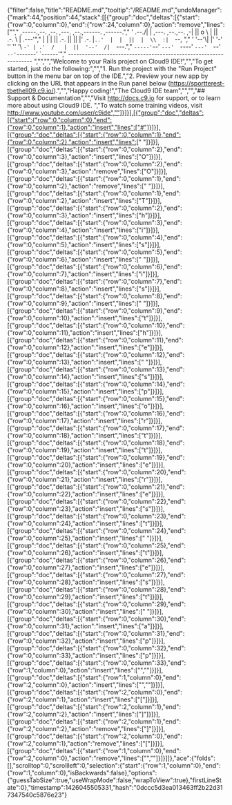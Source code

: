 {"filter":false,"title":"README.md","tooltip":"/README.md","undoManager":{"mark":44,"position":44,"stack":[[{"group":"doc","deltas":[{"start":{"row":0,"column":0},"end":{"row":24,"column":0},"action":"remove","lines":["","     ,-----.,--.                  ,--. ,---.   ,--.,------.  ,------.","    '  .--./|  | ,---. ,--.,--. ,-|  || o   \\  |  ||  .-.  \\ |  .---'","    |  |    |  || .-. ||  ||  |' .-. |`..'  |  |  ||  |  \\  :|  `--, ","    '  '--'\\|  |' '-' ''  ''  '\\ `-' | .'  /   |  ||  '--'  /|  `---.","     `-----'`--' `---'  `----'  `---'  `--'    `--'`-------' `------'","    ----------------------------------------------------------------- ","","","Welcome to your Rails project on Cloud9 IDE!","","To get started, just do the following:","","1. Run the project with the \"Run Project\" button in the menu bar on top of the IDE.","2. Preview your new app by clicking on the URL that appears in the Run panel below (https://sportterest-tbethell09.c9.io/).","","Happy coding!","The Cloud9 IDE team","","","## Support & Documentation","","Visit http://docs.c9.io for support, or to learn more about using Cloud9 IDE. ","To watch some training videos, visit http://www.youtube.com/user/c9ide",""]}]}],[{"group":"doc","deltas":[{"start":{"row":0,"column":0},"end":{"row":0,"column":1},"action":"insert","lines":["#"]}]}],[{"group":"doc","deltas":[{"start":{"row":0,"column":1},"end":{"row":0,"column":2},"action":"insert","lines":[" "]}]}],[{"group":"doc","deltas":[{"start":{"row":0,"column":2},"end":{"row":0,"column":3},"action":"insert","lines":["O"]}]}],[{"group":"doc","deltas":[{"start":{"row":0,"column":2},"end":{"row":0,"column":3},"action":"remove","lines":["O"]}]}],[{"group":"doc","deltas":[{"start":{"row":0,"column":1},"end":{"row":0,"column":2},"action":"remove","lines":[" "]}]}],[{"group":"doc","deltas":[{"start":{"row":0,"column":1},"end":{"row":0,"column":2},"action":"insert","lines":["T"]}]}],[{"group":"doc","deltas":[{"start":{"row":0,"column":2},"end":{"row":0,"column":3},"action":"insert","lines":["h"]}]}],[{"group":"doc","deltas":[{"start":{"row":0,"column":3},"end":{"row":0,"column":4},"action":"insert","lines":["i"]}]}],[{"group":"doc","deltas":[{"start":{"row":0,"column":4},"end":{"row":0,"column":5},"action":"insert","lines":["s"]}]}],[{"group":"doc","deltas":[{"start":{"row":0,"column":5},"end":{"row":0,"column":6},"action":"insert","lines":[" "]}]}],[{"group":"doc","deltas":[{"start":{"row":0,"column":6},"end":{"row":0,"column":7},"action":"insert","lines":["i"]}]}],[{"group":"doc","deltas":[{"start":{"row":0,"column":7},"end":{"row":0,"column":8},"action":"insert","lines":["s"]}]}],[{"group":"doc","deltas":[{"start":{"row":0,"column":8},"end":{"row":0,"column":9},"action":"insert","lines":[" "]}]}],[{"group":"doc","deltas":[{"start":{"row":0,"column":9},"end":{"row":0,"column":10},"action":"insert","lines":["t"]}]}],[{"group":"doc","deltas":[{"start":{"row":0,"column":10},"end":{"row":0,"column":11},"action":"insert","lines":["h"]}]}],[{"group":"doc","deltas":[{"start":{"row":0,"column":11},"end":{"row":0,"column":12},"action":"insert","lines":["e"]}]}],[{"group":"doc","deltas":[{"start":{"row":0,"column":12},"end":{"row":0,"column":13},"action":"insert","lines":[" "]}]}],[{"group":"doc","deltas":[{"start":{"row":0,"column":13},"end":{"row":0,"column":14},"action":"insert","lines":["s"]}]}],[{"group":"doc","deltas":[{"start":{"row":0,"column":14},"end":{"row":0,"column":15},"action":"insert","lines":["p"]}]}],[{"group":"doc","deltas":[{"start":{"row":0,"column":15},"end":{"row":0,"column":16},"action":"insert","lines":["o"]}]}],[{"group":"doc","deltas":[{"start":{"row":0,"column":16},"end":{"row":0,"column":17},"action":"insert","lines":["r"]}]}],[{"group":"doc","deltas":[{"start":{"row":0,"column":17},"end":{"row":0,"column":18},"action":"insert","lines":["t"]}]}],[{"group":"doc","deltas":[{"start":{"row":0,"column":18},"end":{"row":0,"column":19},"action":"insert","lines":["t"]}]}],[{"group":"doc","deltas":[{"start":{"row":0,"column":19},"end":{"row":0,"column":20},"action":"insert","lines":["e"]}]}],[{"group":"doc","deltas":[{"start":{"row":0,"column":20},"end":{"row":0,"column":21},"action":"insert","lines":["r"]}]}],[{"group":"doc","deltas":[{"start":{"row":0,"column":21},"end":{"row":0,"column":22},"action":"insert","lines":["e"]}]}],[{"group":"doc","deltas":[{"start":{"row":0,"column":22},"end":{"row":0,"column":23},"action":"insert","lines":["s"]}]}],[{"group":"doc","deltas":[{"start":{"row":0,"column":23},"end":{"row":0,"column":24},"action":"insert","lines":["t"]}]}],[{"group":"doc","deltas":[{"start":{"row":0,"column":24},"end":{"row":0,"column":25},"action":"insert","lines":[" "]}]}],[{"group":"doc","deltas":[{"start":{"row":0,"column":25},"end":{"row":0,"column":26},"action":"insert","lines":["t"]}]}],[{"group":"doc","deltas":[{"start":{"row":0,"column":26},"end":{"row":0,"column":27},"action":"insert","lines":["e"]}]}],[{"group":"doc","deltas":[{"start":{"row":0,"column":27},"end":{"row":0,"column":28},"action":"insert","lines":["s"]}]}],[{"group":"doc","deltas":[{"start":{"row":0,"column":28},"end":{"row":0,"column":29},"action":"insert","lines":["t"]}]}],[{"group":"doc","deltas":[{"start":{"row":0,"column":29},"end":{"row":0,"column":30},"action":"insert","lines":[" "]}]}],[{"group":"doc","deltas":[{"start":{"row":0,"column":30},"end":{"row":0,"column":31},"action":"insert","lines":["a"]}]}],[{"group":"doc","deltas":[{"start":{"row":0,"column":31},"end":{"row":0,"column":32},"action":"insert","lines":["p"]}]}],[{"group":"doc","deltas":[{"start":{"row":0,"column":32},"end":{"row":0,"column":33},"action":"insert","lines":["p"]}]}],[{"group":"doc","deltas":[{"start":{"row":0,"column":33},"end":{"row":1,"column":0},"action":"insert","lines":["",""]}]}],[{"group":"doc","deltas":[{"start":{"row":1,"column":0},"end":{"row":2,"column":0},"action":"insert","lines":["",""]}]}],[{"group":"doc","deltas":[{"start":{"row":2,"column":0},"end":{"row":2,"column":1},"action":"insert","lines":["["]}]}],[{"group":"doc","deltas":[{"start":{"row":2,"column":1},"end":{"row":2,"column":2},"action":"insert","lines":["]"]}]}],[{"group":"doc","deltas":[{"start":{"row":2,"column":1},"end":{"row":2,"column":2},"action":"remove","lines":["]"]}]}],[{"group":"doc","deltas":[{"start":{"row":2,"column":0},"end":{"row":2,"column":1},"action":"remove","lines":["["]}]}],[{"group":"doc","deltas":[{"start":{"row":1,"column":0},"end":{"row":2,"column":0},"action":"remove","lines":["",""]}]}]]},"ace":{"folds":[],"scrolltop":0,"scrollleft":0,"selection":{"start":{"row":1,"column":0},"end":{"row":1,"column":0},"isBackwards":false},"options":{"guessTabSize":true,"useWrapMode":false,"wrapToView":true},"firstLineState":0},"timestamp":1426045505331,"hash":"0dccc5d3ea013463ff2b22d317347540c5876e23"}